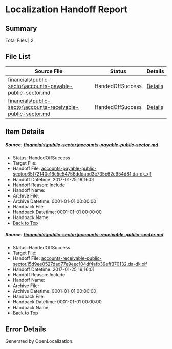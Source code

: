 # <a name='report-top'></a> Localization Handoff Report

## Summary
 Total Files | 2

## File List
 Source File | Status | Details 
 ----------- | ------ | ------- 
 [financials\public-sector\accounts-payable-public-sector.md](https://github.com/OpenLocalizationTestOrg/AX-Docs-Sandbox/blob/2cec2960765fd6fa967b95165e794d4e06ec3e26/financials/public-sector/accounts-payable-public-sector.md) | HandedOffSuccess | [Details](#9ceb3a9cdd94fb64a3fb540838782c5a56d199272971)
 [financials\public-sector\accounts-receivable-public-sector.md](https://github.com/OpenLocalizationTestOrg/AX-Docs-Sandbox/blob/2cec2960765fd6fa967b95165e794d4e06ec3e26/financials/public-sector/accounts-receivable-public-sector.md) | HandedOffSuccess | [Details](#d0de8de9da7e31f4c183afaf9bcbf242c353dc252972)

## Item Details
##### <a name='9ceb3a9cdd94fb64a3fb540838782c5a56d199272971'></a> Source: [financials\public-sector\accounts-payable-public-sector.md](https://github.com/OpenLocalizationTestOrg/AX-Docs-Sandbox/blob/2cec2960765fd6fa967b95165e794d4e06ec3e26/financials/public-sector/accounts-payable-public-sector.md)
* Status: HandedOffSuccess
* Target File: 
* Handoff File: [accounts-payable-public-sector.65f72140e16c5e54756dddabd3c735c62c954d81.da-dk.xlf](https://github.com/OpenLocalizationTestOrg/AX-Docs-Sandbox.handoff/blob/34d27cc1ebde5b7e367b1b9afb7f8b02d5a87a35/ol-handoff/OpenLocalizationTestOrg/AX-Docs-Sandbox.da-dk/master/basic/accounts-payable-public-sector.65f72140e16c5e54756dddabd3c735c62c954d81.da-dk.xlf)
* Handoff Datetime: 2017-01-25 19:16:01
* Handoff Reason: Include
* Handoff Name: 
* Archive File: 
* Archive Datetime: 0001-01-01 00:00:00
* Handback File: 
* Handback Datetime: 0001-01-01 00:00:00
* Handback Name: 
* [Back to Top](#report-top)

##### <a name='d0de8de9da7e31f4c183afaf9bcbf242c353dc252972'></a> Source: [financials\public-sector\accounts-receivable-public-sector.md](https://github.com/OpenLocalizationTestOrg/AX-Docs-Sandbox/blob/2cec2960765fd6fa967b95165e794d4e06ec3e26/financials/public-sector/accounts-receivable-public-sector.md)
* Status: HandedOffSuccess
* Target File: 
* Handoff File: [accounts-receivable-public-sector.15d9ee0527dad77e9eec104df4afb39eff370132.da-dk.xlf](https://github.com/OpenLocalizationTestOrg/AX-Docs-Sandbox.handoff/blob/34d27cc1ebde5b7e367b1b9afb7f8b02d5a87a35/ol-handoff/OpenLocalizationTestOrg/AX-Docs-Sandbox.da-dk/master/basic/accounts-receivable-public-sector.15d9ee0527dad77e9eec104df4afb39eff370132.da-dk.xlf)
* Handoff Datetime: 2017-01-25 19:16:01
* Handoff Reason: Include
* Handoff Name: 
* Archive File: 
* Archive Datetime: 0001-01-01 00:00:00
* Handback File: 
* Handback Datetime: 0001-01-01 00:00:00
* Handback Name: 
* [Back to Top](#report-top)


## Error Details

Generated by OpenLocalization.
